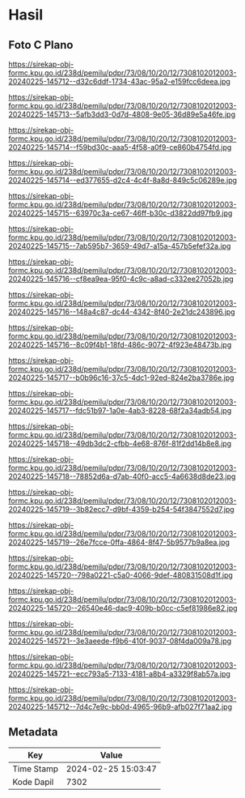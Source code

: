 # Hasil

## Foto C Plano

https://sirekap-obj-formc.kpu.go.id/238d/pemilu/pdpr/73/08/10/20/12/7308102012003-20240225-145712--d32c6ddf-1734-43ac-95a2-e159fcc6deea.jpg

https://sirekap-obj-formc.kpu.go.id/238d/pemilu/pdpr/73/08/10/20/12/7308102012003-20240225-145713--5afb3dd3-0d7d-4808-9e05-36d89e5a46fe.jpg

https://sirekap-obj-formc.kpu.go.id/238d/pemilu/pdpr/73/08/10/20/12/7308102012003-20240225-145714--f59bd30c-aaa5-4f58-a0f9-ce860b4754fd.jpg

https://sirekap-obj-formc.kpu.go.id/238d/pemilu/pdpr/73/08/10/20/12/7308102012003-20240225-145714--ed377655-d2c4-4c4f-8a8d-849c5c06289e.jpg

https://sirekap-obj-formc.kpu.go.id/238d/pemilu/pdpr/73/08/10/20/12/7308102012003-20240225-145715--63970c3a-ce67-46ff-b30c-d3822dd97fb9.jpg

https://sirekap-obj-formc.kpu.go.id/238d/pemilu/pdpr/73/08/10/20/12/7308102012003-20240225-145715--7ab595b7-3659-49d7-a15a-457b5efef32a.jpg

https://sirekap-obj-formc.kpu.go.id/238d/pemilu/pdpr/73/08/10/20/12/7308102012003-20240225-145716--cf8ea9ea-95f0-4c9c-a8ad-c332ee27052b.jpg

https://sirekap-obj-formc.kpu.go.id/238d/pemilu/pdpr/73/08/10/20/12/7308102012003-20240225-145716--148a4c87-dc44-4342-8f40-2e21dc243896.jpg

https://sirekap-obj-formc.kpu.go.id/238d/pemilu/pdpr/73/08/10/20/12/7308102012003-20240225-145716--8c09f4b1-18fd-486c-9072-4f923e48473b.jpg

https://sirekap-obj-formc.kpu.go.id/238d/pemilu/pdpr/73/08/10/20/12/7308102012003-20240225-145717--b0b96c16-37c5-4dc1-92ed-824e2ba3786e.jpg

https://sirekap-obj-formc.kpu.go.id/238d/pemilu/pdpr/73/08/10/20/12/7308102012003-20240225-145717--fdc51b97-1a0e-4ab3-8228-68f2a34adb54.jpg

https://sirekap-obj-formc.kpu.go.id/238d/pemilu/pdpr/73/08/10/20/12/7308102012003-20240225-145718--49db3dc2-cfbb-4e68-876f-81f2dd14b8e8.jpg

https://sirekap-obj-formc.kpu.go.id/238d/pemilu/pdpr/73/08/10/20/12/7308102012003-20240225-145718--78852d6a-d7ab-40f0-acc5-4a6638d8de23.jpg

https://sirekap-obj-formc.kpu.go.id/238d/pemilu/pdpr/73/08/10/20/12/7308102012003-20240225-145719--3b82ecc7-d9bf-4359-b254-54f3847552d7.jpg

https://sirekap-obj-formc.kpu.go.id/238d/pemilu/pdpr/73/08/10/20/12/7308102012003-20240225-145719--26e7fcce-0ffa-4864-8f47-5b9577b9a8ea.jpg

https://sirekap-obj-formc.kpu.go.id/238d/pemilu/pdpr/73/08/10/20/12/7308102012003-20240225-145720--798a0221-c5a0-4066-9def-480831508d1f.jpg

https://sirekap-obj-formc.kpu.go.id/238d/pemilu/pdpr/73/08/10/20/12/7308102012003-20240225-145720--26540e46-dac9-409b-b0cc-c5ef81986e82.jpg

https://sirekap-obj-formc.kpu.go.id/238d/pemilu/pdpr/73/08/10/20/12/7308102012003-20240225-145721--3e3aeede-f9b6-410f-9037-08f4da009a78.jpg

https://sirekap-obj-formc.kpu.go.id/238d/pemilu/pdpr/73/08/10/20/12/7308102012003-20240225-145721--ecc793a5-7133-4181-a8b4-a3329f8ab57a.jpg

https://sirekap-obj-formc.kpu.go.id/238d/pemilu/pdpr/73/08/10/20/12/7308102012003-20240225-145712--7d4c7e9c-bb0d-4965-96b9-afb027f71aa2.jpg


## Metadata

| Key        | Value               |
| ---------- | ------------------- |
| Time Stamp | 2024-02-25 15:03:47 |
| Kode Dapil | 7302                |



